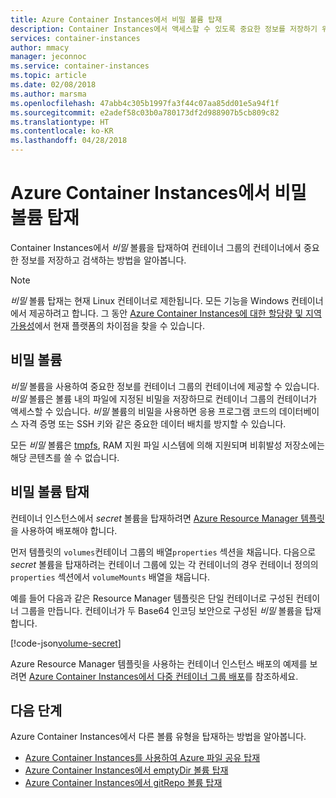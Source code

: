 ```yaml
---
title: Azure Container Instances에서 비밀 볼륨 탑재
description: Container Instances에서 액세스할 수 있도록 중요한 정보를 저장하기 위해 비밀 볼륨을 탑재하는 방법을 알아봅니다.
services: container-instances
author: mmacy
manager: jeconnoc
ms.service: container-instances
ms.topic: article
ms.date: 02/08/2018
ms.author: marsma
ms.openlocfilehash: 47abb4c305b1997fa3f44c07aa85dd01e5a94f1f
ms.sourcegitcommit: e2adef58c03b0a780173df2d988907b5cb809c82
ms.translationtype: HT
ms.contentlocale: ko-KR
ms.lasthandoff: 04/28/2018
---
```

# <a name="mount-a-secret-volume-in-azure-container-instances"></a>Azure Container Instances에서 비밀 볼륨 탑재

Container Instances에서 *비밀* 볼륨을 탑재하여 컨테이너 그룹의 컨테이너에서 중요한 정보를 저장하고 검색하는 방법을 알아봅니다.

> [!NOTE]
> *비밀* 볼륨 탑재는 현재 Linux 컨테이너로 제한됩니다. 모든 기능을 Windows 컨테이너에서 제공하려고 합니다. 그 동안 [Azure Container Instances에 대한 할당량 및 지역 가용성](container-instances-quotas.md)에서 현재 플랫폼의 차이점을 찾을 수 있습니다.

## <a name="secret-volume"></a>비밀 볼륨

*비밀* 볼륨을 사용하여 중요한 정보를 컨테이너 그룹의 컨테이너에 제공할 수 있습니다. *비밀* 볼륨은 볼륨 내의 파일에 지정된 비밀을 저장하므로 컨테이너 그룹의 컨테이너가 액세스할 수 있습니다. *비밀* 볼륨의 비밀을 사용하면 응용 프로그램 코드의 데이터베이스 자격 증명 또는 SSH 키와 같은 중요한 데이터 배치를 방지할 수 있습니다.

모든 *비밀* 볼륨은 [tmpfs][tmpfs], RAM 지원 파일 시스템에 의해 지원되며 비휘발성 저장소에는 해당 콘텐츠를 쓸 수 없습니다.

## <a name="mount-a-secret-volume"></a>비밀 볼륨 탑재

컨테이너 인스턴스에서 *secret* 볼륨을 탑재하려면 [Azure Resource Manager 템플릿](/azure/templates/microsoft.containerinstance/containergroups)을 사용하여 배포해야 합니다.

먼저 템플릿의 `volumes`컨테이너 그룹의 배열`properties` 섹션을 채웁니다. 다음으로 *secret* 볼륨을 탑재하려는 컨테이너 그룹에 있는 각 컨테이너의 경우 컨테이너 정의의 `properties` 섹션에서 `volumeMounts` 배열을 채웁니다.

예를 들어 다음과 같은 Resource Manager 템플릿은 단일 컨테이너로 구성된 컨테이너 그룹을 만듭니다. 컨테이너가 두 Base64 인코딩 보안으로 구성된 *비밀* 볼륨을 탑재합니다.

<!-- https://github.com/Azure/azure-docs-json-samples/blob/master/container-instances/aci-deploy-volume-secret.json -->
[!code-json[volume-secret](~/azure-docs-json-samples/container-instances/aci-deploy-volume-secret.json)]

Azure Resource Manager 템플릿을 사용하는 컨테이너 인스턴스 배포의 예제를 보려면 [Azure Container Instances에서 다중 컨테이너 그룹 배포](container-instances-multi-container-group.md)를 참조하세요.

## <a name="next-steps"></a>다음 단계

Azure Container Instances에서 다른 볼륨 유형을 탑재하는 방법을 알아봅니다.

* [Azure Container Instances를 사용하여 Azure 파일 공유 탑재](container-instances-volume-azure-files.md)
* [Azure Container Instances에서 emptyDir 볼륨 탑재](container-instances-volume-emptydir.md)
* [Azure Container Instances에서 gitRepo 볼륨 탑재](container-instances-volume-gitrepo.md)

<!-- LINKS - External -->
[tmpfs]: https://wikipedia.org/wiki/Tmpfs